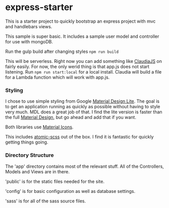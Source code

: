 # express-starter
This is a starter project to quickly bootstrap an express project with mvc and handlebars views.

This sample is super basic. It includes a sample user model and controller for use with mongoDB.

Run the gulp build after changing styles `npm run build`

This will be serverless. Right now you can add something like [ClaudiaJS](https://www.claudiajs.com/) on fairly easily. For now, the only werid thing is that app.js does not start listening. Run `npm run start:local` for a local install. Claudia will build a file for a Lambda function which will work with app.js.

### Styling
I chose to use simple styling from Google [Material Design Lite](https://getmdl.io/components/index.html). The goal is to get an application running as quickly as possible without having to style very much. MDL does a great job of that. I find the lite version is faster than the full [Material Design](https://material.io/), but go ahead and add that if you want.

Both libraries use [Material Icons](https://google.github.io/material-design-icons/).

This includes [atomic-scss](https://github.com/internetErik/atomic-scss) out of the box. I find it is fantastic for quickly getting things going.

### Directory Structure
The 'app' directory contains most of the relevant stuff. All of the Controllers, Models and Views are in there.

'public' is for the static files needed for the site.

'config' is for basic configuration as well as database settings.

'sass' is for all of the sass source files.